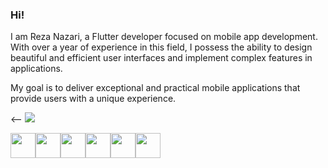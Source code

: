 
### Hi!

I am Reza Nazari, a Flutter developer focused on mobile app development. With over a year of experience in this field, I possess the ability to design beautiful and efficient user interfaces and implement complex features in applications.

My goal is to deliver exceptional and practical mobile applications that provide users with a unique experience.

<-- <img src="https://b2n.ir/u29091" wdth="150"/>


<div style="display: flex;">  <img src="https://img.icons8.com/?size=512&id=7AFcZ2zirX6Y&format=png" width="40" />  <img src="https://img.icons8.com/?size=512&id=7I3BjCqe9rjG&format=png" width="40" />  <img src="https://img.icons8.com/?size=512&id=17836&format=png" width="40" />  <img src="https://img.icons8.com/?size=512&id=30659&format=png" width="40" />  <img src="https://img.icons8.com/?size=512&id=13352&format=png" width="40" />  <img src="https://img.icons8.com/?size=512&id=102562&format=png" width="40" />  </div>
<!--
**RezaNazari051/RezaNazari051** is a ✨ _special_ ✨ repository because its `README.md` (this file) appears on your GitHub profile.

Here are some ideas to get you started:

- 🔭 I’m currently working on ...
- 🌱 I’m currently learning ...
- 👯 I’m looking to collaborate on ...
- 🤔 I’m looking for help with ...
- 💬 Ask me about ...
- 📫 How to reach me: ...
- 😄 Pronouns: ...
- ⚡ Fun fact: ...
--

> Blockquote
